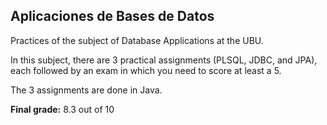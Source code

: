 <h2>Aplicaciones de Bases de Datos</h2>

<p>Practices of the subject of Database Applications at the UBU.</p>

<p>In this subject, there are 3 practical assignments (PLSQL, JDBC, and JPA), each followed by an exam in which you need to score at least a 5.</p>

<p>The 3 assignments are done in Java.</p>

<p><strong>Final grade:</strong> 8.3 out of 10</p>
